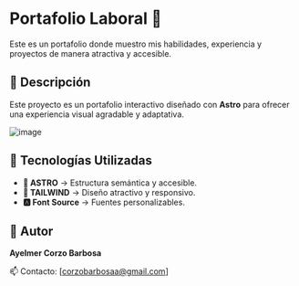 
# Portafolio Laboral 💼

Este es un portafolio donde muestro mis habilidades, experiencia y proyectos de manera atractiva y accesible.

## 📌 Descripción
Este proyecto es un portafolio interactivo diseñado con **Astro** para ofrecer una experiencia visual agradable y adaptativa.

![image](https://github.com/user-attachments/assets/74734ca0-615c-48fd-88ba-4684936c864b)

## 🚀 Tecnologías Utilizadas

- **📂 ASTRO** → Estructura semántica y accesible.
- **🎨 TAILWIND** → Diseño atractivo y responsivo.
- **🅰️ Font Source** → Fuentes personalizables.



## 👤 Autor
**Ayelmer Corzo Barbosa**

📫 Contacto: [corzobarbosaa@gmail.com]




